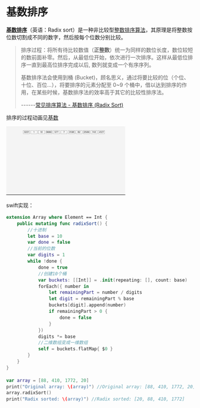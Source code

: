 # 基数排序

**[基数排序](<https://zh.wikipedia.org/wiki/%E5%9F%BA%E6%95%B0%E6%8E%92%E5%BA%8F>)**（英语：Radix sort）是一种非比较型[整数](https://zh.wikipedia.org/wiki/%E6%95%B4%E6%95%B0)[排序算法](https://zh.wikipedia.org/wiki/%E6%8E%92%E5%BA%8F%E7%AE%97%E6%B3%95)，其原理是将整数按位数切割成不同的数字，然后按每个位数分别比较。

>排序过程：将所有待比较数值（**正整数**）统一为同样的数位长度，数位较短的数前面补零。然后，从最低位开始，依次进行一次排序。这样从最低位排序一直到最高位排序完成以后, 数列就变成一个有序序列。
>
>基数排序法会使用到桶 (Bucket)，顾名思义，通过将要比较的位（个位、十位、百位…），将要排序的元素分配至 0~9 个桶中，借以达到排序的作用，在某些时候，基数排序法的效率高于其它的比较性排序法。
>
>------[常见排序算法 - 基数排序 (Radix Sort)](<http://bubkoo.com/2014/01/15/sort-algorithm/radix-sort/>)

排序的过程动画见[基数](<https://visualgo.net/zh/sorting>)

![006](https://github.com/winfredzen/iOS-Basic/blob/master/%E7%AE%97%E6%B3%95/images/006.gif)

swift实现：

```swift
extension Array where Element == Int {
    public mutating func radixSort() {
        //十进制
        let base = 10
        var done = false
        //当前的位数
        var digits = 1
        while !done {
            done = true
            //创建10个桶
            var buckets: [[Int]] = .init(repeating: [], count: base)
            forEach({ number in
                let remainingPart = number / digits
                let digit = remainingPart % base
                buckets[digit].append(number)
                if remainingPart > 0 {
                    done = false
                }
            })
            digits *= base
            //二维数组变成一维数组
            self = buckets.flatMap{ $0 }
        }
    }
}

var array = [88, 410, 1772, 20]
print("Original array: \(array)") //Original array: [88, 410, 1772, 20]
array.radixSort()
print("Radix sorted: \(array)") //Radix sorted: [20, 88, 410, 1772]
```

